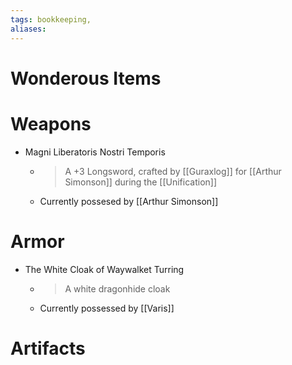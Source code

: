 ```yaml
---
tags: bookkeeping, 
aliases:
---
```


# Wonderous Items

# Weapons
- Magni Liberatoris Nostri Temporis
	- > A +3 Longsword, crafted by [[Guraxlog]] for [[Arthur Simonson]] during the [[Unification]]
	- Currently possesed by [[Arthur Simonson]]

# Armor
- The White Cloak of Waywalket Turring
	- > A white dragonhide cloak
	- Currently possessed by [[Varis]]

# Artifacts